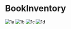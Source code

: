 # BookInventory
![1a](https://cloud.githubusercontent.com/assets/26400873/25091129/aead36e6-23b1-11e7-98ee-c918d0a59b3e.png)
![1b](https://cloud.githubusercontent.com/assets/26400873/25091131/aec00aa0-23b1-11e7-8f0f-636f3bcb68bb.png)
![1c](https://cloud.githubusercontent.com/assets/26400873/25091130/aeaec40c-23b1-11e7-8bb4-827d06101987.png)
![1d](https://cloud.githubusercontent.com/assets/26400873/25091267/5feba294-23b2-11e7-9c7b-97f5cdf379db.png)
